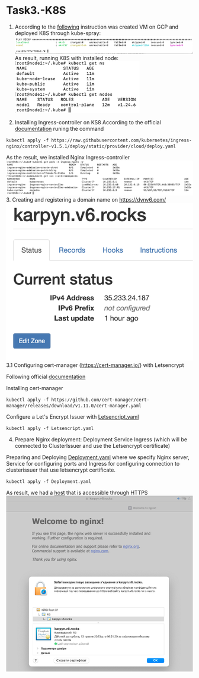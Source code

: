 # Task3.-K8S
1. According to the [following](https://docs.google.com/document/d/11-mHm1BWdKFaEm9HdaeALvvulKDESyGm/edit) instruction was created VM on GCP and deployed K8S through kube-spray:
![Ansible](img/Ansible_resoults.png)
As result, running K8S with installed node:
![node](img/Resoults1.png)

2. Installing Ingress-controller on KS8
According to the official [documentation](https://kubernetes.github.io/ingress-nginx/deploy/) runing the command
```
kubectl apply -f https://raw.githubusercontent.com/kubernetes/ingress-nginx/controller-v1.5.1/deploy/static/provider/cloud/deploy.yaml
```
As the result, we installed Nginx Ingress-controller
![controller](img/Controller.png)
3. Creating and registering a domain name on  https://dynv6.com/
   ![domain](img/Domain.png)
3.1 Configuring cert-manager (https://cert-manager.io/) with Letsencrypt

Following official [documentation](https://cert-manager.io/docs/installation/)

Installing cert-manager
```
kubectl apply -f https://github.com/cert-manager/cert-manager/releases/download/v1.11.0/cert-manager.yaml
```
Configure a Let's Encrypt Issuer with [Letsencript.yaml](Letsencript.yaml)
``` 
kubectl apply -f Letsencript.yaml 
```
4. Prepare Nginx deployment:
Deployment
Service
Ingress (which will be connected to ClusterIssuer and use the Letsencrypt certificate)

Preparing and Deploying [Deployment.yaml](Deployment.yaml) where we specify Nginx server, Service for configuring ports and Ingress for configuring connection to clusterissuer that use letsencrypt certificate.
```
kubectl apply -f Deployment.yaml
```

As result, we had a [host](https://karpyn.v6.rocks) that is accessible through HTTPS
![host](img/HTTPs.png)